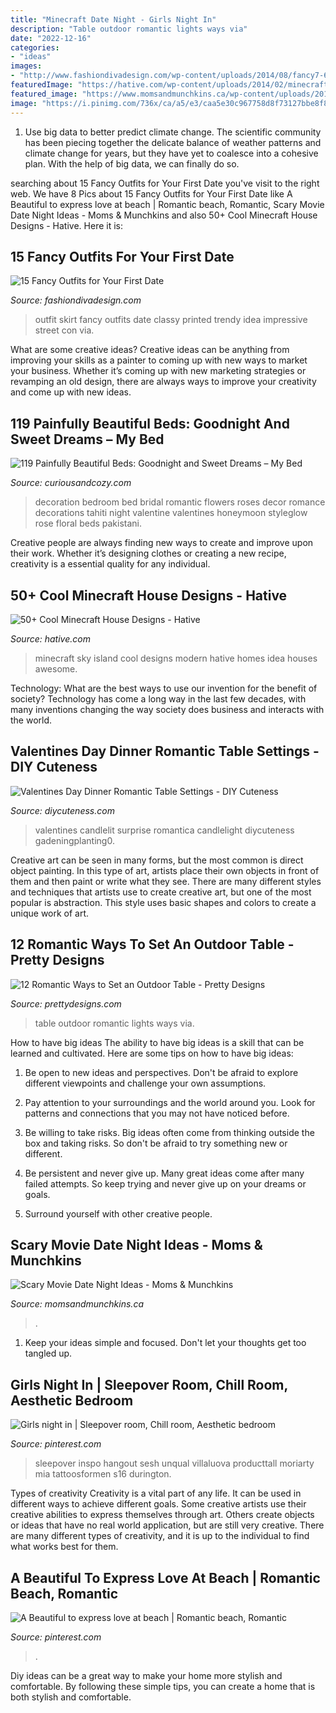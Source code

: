 ```yaml
---
title: "Minecraft Date Night - Girls Night In"
description: "Table outdoor romantic lights ways via"
date: "2022-12-16"
categories:
- "ideas"
images:
- "http://www.fashiondivadesign.com/wp-content/uploads/2014/08/fancy7-640x960.jpg"
featuredImage: "https://hative.com/wp-content/uploads/2014/02/minecraft-houses/minecraft-sky-island-27.jpg"
featured_image: "https://www.momsandmunchkins.ca/wp-content/uploads/2015/03/scary-movie-date-night-printables-2.jpg"
image: "https://i.pinimg.com/736x/ca/a5/e3/caa5e30c967758d8f73127bbe8f8541c.jpg"
---
```



1. Use big data to better predict climate change. The scientific community has been piecing together the delicate balance of weather patterns and climate change for years, but they have yet to coalesce into a cohesive plan. With the help of big data, we can finally do so. 

	

		
searching about 15 Fancy Outfits for Your First Date you've visit to the right web. We have 8 Pics about 15 Fancy Outfits for Your First Date like A Beautiful to express love at beach | Romantic beach, Romantic, Scary Movie Date Night Ideas - Moms &amp; Munchkins and also 50+ Cool Minecraft House Designs - Hative. Here it is:
		
    
## 15 Fancy Outfits For Your First Date

<img loading=lazy src="http://www.fashiondivadesign.com/wp-content/uploads/2014/08/fancy7-640x960.jpg" onerror="this.onerror=null;this.src='https://tse4.mm.bing.net/th?id=OIP.CdXPRBE6_Bcer5IGf3o1hwHaLH&amp;pid=15.1';" alt="15 Fancy Outfits for Your First Date">

_Source: fashiondivadesign.com_

>outfit skirt fancy outfits date classy printed trendy idea impressive street con via. 

	

What are some creative ideas?
Creative ideas can be anything from improving your skills as a painter to coming up with new ways to market your business. Whether it’s coming up with new marketing strategies or revamping an old design, there are always ways to improve your creativity and come up with new ideas.

    
## 119 Painfully Beautiful Beds: Goodnight And Sweet Dreams – My Bed

<img loading=lazy src="http://curiousandcozy.com/wp-content/uploads/2015/02/bed500.jpg" onerror="this.onerror=null;this.src='https://tse3.mm.bing.net/th?id=OIP.C-15cScl6wniqFUfClJFHwHaJ4&amp;pid=15.1';" alt="119 Painfully Beautiful Beds: Goodnight and Sweet Dreams – My Bed">

_Source: curiousandcozy.com_

>decoration bedroom bed bridal romantic flowers roses decor romance decorations tahiti night valentine valentines honeymoon styleglow rose floral beds pakistani. 

	

Creative people are always finding new ways to create and improve upon their work. Whether it’s designing clothes or creating a new recipe, creativity is a essential quality for any individual.

    
## 50+ Cool Minecraft House Designs - Hative

<img loading=lazy src="https://hative.com/wp-content/uploads/2014/02/minecraft-houses/minecraft-sky-island-27.jpg" onerror="this.onerror=null;this.src='https://tse4.mm.bing.net/th?id=OIP.RskuuKUZzzArnnnZg6IT0QHaEP&amp;pid=15.1';" alt="50+ Cool Minecraft House Designs - Hative">

_Source: hative.com_

>minecraft sky island cool designs modern hative homes idea houses awesome. 

	

Technology: What are the best ways to use our invention for the benefit of society?
Technology has come a long way in the last few decades, with many inventions changing the way society does business and interacts with the world.

    
## Valentines Day Dinner Romantic Table Settings - DIY Cuteness

<img loading=lazy src="https://diycuteness.com/wp-content/uploads/2019/12/Valentines-Day-Dinner-Romantic-Table-Settings-9.jpg" onerror="this.onerror=null;this.src='https://tse1.mm.bing.net/th?id=OIP.Xn-arz10oaYd3m-oGcJDgwHaNJ&amp;pid=15.1';" alt="Valentines Day Dinner Romantic Table Settings - DIY Cuteness">

_Source: diycuteness.com_

>valentines candlelit surprise romantica candlelight diycuteness gadeningplanting0. 

	

Creative art can be seen in many forms, but the most common is direct object painting. In this type of art, artists place their own objects in front of them and then paint or write what they see. There are many different styles and techniques that artists use to create creative art, but one of the most popular is abstraction. This style uses basic shapes and colors to create a unique work of art.

    
## 12 Romantic Ways To Set An Outdoor Table - Pretty Designs

<img loading=lazy src="https://www.prettydesigns.com/wp-content/uploads/2014/08/Outdoor-Table-Romantic-Lights.jpg" onerror="this.onerror=null;this.src='https://tse2.mm.bing.net/th?id=OIP.bcbK-tCYDFnCeBoZ0Ei5OQHaLJ&amp;pid=15.1';" alt="12 Romantic Ways to Set an Outdoor Table - Pretty Designs">

_Source: prettydesigns.com_

>table outdoor romantic lights ways via. 

	

How to have big ideas
The ability to have big ideas is a skill that can be learned and cultivated. Here are some tips on how to have big ideas:
1. Be open to new ideas and perspectives. Don't be afraid to explore different viewpoints and challenge your own assumptions.

2. Pay attention to your surroundings and the world around you. Look for patterns and connections that you may not have noticed before.

3. Be willing to take risks. Big ideas often come from thinking outside the box and taking risks. So don't be afraid to try something new or different.

4. Be persistent and never give up. Many great ideas come after many failed attempts. So keep trying and never give up on your dreams or goals.

5. Surround yourself with other creative people.

    
## Scary Movie Date Night Ideas - Moms &amp; Munchkins

<img loading=lazy src="https://www.momsandmunchkins.ca/wp-content/uploads/2015/03/scary-movie-date-night-printables-2.jpg" onerror="this.onerror=null;this.src='https://tse3.mm.bing.net/th?id=OIP.t9C_p76WtvEDps5HAfCITwHaKZ&amp;pid=15.1';" alt="Scary Movie Date Night Ideas - Moms &amp; Munchkins">

_Source: momsandmunchkins.ca_

>. 

	

1. Keep your ideas simple and focused. Don't let your thoughts get too tangled up.

    
## Girls Night In | Sleepover Room, Chill Room, Aesthetic Bedroom

<img loading=lazy src="https://i.pinimg.com/736x/ca/a5/e3/caa5e30c967758d8f73127bbe8f8541c.jpg" onerror="this.onerror=null;this.src='https://tse2.mm.bing.net/th?id=OIP.A6Ya59iWJVo0P8yWclzDRAHaJ3&amp;pid=15.1';" alt="Girls night in | Sleepover room, Chill room, Aesthetic bedroom">

_Source: pinterest.com_

>sleepover inspo hangout sesh unqual villaluova producttall moriarty mia tattoosformen s16 durington. 

	

Types of creativity
Creativity is a vital part of any life. It can be used in different ways to achieve different goals. Some creative artists use their creative abilities to express themselves through art. Others create objects or ideas that have no real world application, but are still very creative. There are many different types of creativity, and it is up to the individual to find what works best for them.

    
## A Beautiful To Express Love At Beach | Romantic Beach, Romantic

<img loading=lazy src="https://i.pinimg.com/736x/1a/44/a3/1a44a337a02331e9793ebcd89753924b.jpg" onerror="this.onerror=null;this.src='https://tse3.mm.bing.net/th?id=OIP.Tc2O2SBp1gt0S-7EWgbNDQHaMu&amp;pid=15.1';" alt="A Beautiful to express love at beach | Romantic beach, Romantic">

_Source: pinterest.com_

>. 

	

Diy ideas can be a great way to make your home more stylish and comfortable. By following these simple tips, you can create a home that is both stylish and comfortable.

